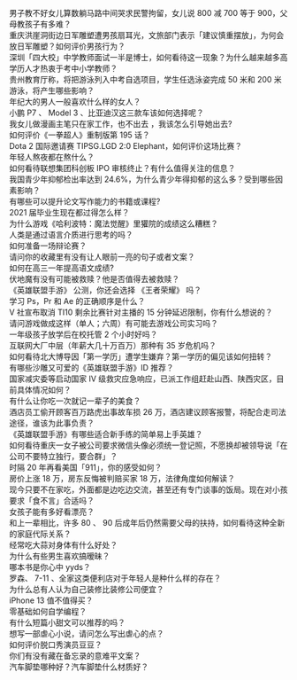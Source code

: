 男子教不好女儿算数躺马路中间哭求民警拘留，女儿说 800 减 700 等于 900，父母教孩子有多难？  
重庆洪崖洞街边日军雕塑遭男孩扇耳光，文旅部门表示「建议慎重摆放」，为何会放日军雕塑？如何评价男孩行为？  
深圳「四大校」中学教师面试一半是博士，如何看待这一现象？为什么越来越多高学历人才热衷于考中小学教师？  
贵州教育厅称，将把游泳列入中考自选项目，学生任选泳姿完成 50 米和 200 米游泳，将产生哪些影响？  
年纪大的男人一般喜欢什么样的女人？  
小鹏 P7 、 Model 3 、比亚迪汉这三款车该如何选择呢？  
我女儿做漫画主笔只在家工作，也不出去 ，我该怎么引导她出去?  
如何评价《一拳超人》重制版第 195 话？  
Dota 2 国际邀请赛 TIPSG.LGD 2:0 Elephant，如何评价这场比赛？  
年轻人熬夜都在熬什么？  
如何看待联想集团科创板 IPO 审核终止？有什么值得关注的信息？  
我国青少年抑郁检出率达到 24.6%，为什么青少年得抑郁的这么多？受到哪些因素影响？  
有哪些可以提升论文写作能力的书籍或课程?  
2021 届毕业生现在都过得怎么样？  
为什么游戏《哈利波特：魔法觉醒》里獾院的成绩这么糟糕？  
人类是通过语言介质进行思考的吗？  
如何准备一场辩论赛？  
请问你的收藏里有没有让人眼前一亮的句子或者文案？  
如何在高三一年提高语文成绩?  
伏地魔有没有可能被救赎？他是否值得去被救赎？  
《英雄联盟手游》 公测，你还会选择 《王者荣耀》 吗？  
学习 Ps，Pr 和 Ae 的正确顺序是什么？  
V 社宣布取消 TI10 剩余比赛针对主播的 15 分钟延迟限制，你有什么想说的？  
请问游戏做成这样（单人；六周）有可能去游戏公司实习吗？  
一年级孩子放学后在校托管 2 个小时好吗？  
互联网大厂中层（年薪大几十万百万）那种有 35 岁危机吗？  
如何看待北大博导因「第一学历」遭学生嫌弃？第一学历的偏见该如何扭转？  
有哪些沙雕又可爱的《英雄联盟手游》ID 推荐？  
国家减灾委等启动国家 Ⅳ 级救灾应急响应，已派工作组赶赴山西、陕西灾区，目前具体情况如何？  
有什么让你吃一次就记一辈子的美食？  
酒店员工偷开顾客百万路虎出事故车损 26 万，酒店建议顾客报警，将配合走司法途径，谁该为此事负责？  
《英雄联盟手游》有哪些适合新手练的简单易上手英雄？  
如何看待重庆一女子被公司要求微信头像必须统一登记照，不愿换却被领导说「在公司不要特立独行，要合群」？  
时隔 20 年再看美国「911」，你的感受如何？  
房价上涨 18 万，房东反悔被判赔买家 18 万，法律角度如何解读？  
现今只要不在家吃，外面都是边吃边交流，甚至还有专门谈事的饭局。现在对小孩要求「食不言」合适吗？  
女孩子能有多好看漂亮？  
和上一辈相比，许多 80 、 90 后成年后仍然需要父母的扶持，如何看待这种全新的家庭代际关系？  
经常吃大蒜对身体有什么好处？  
为什么有些男生喜欢搞暧昧？  
哪本书是你心中 yyds？  
罗森、 7-11 、全家这类便利店对于年轻人是种什么样的存在？  
为什么总有人认为自己装修比装修公司便宜？  
iPhone 13 值不值得买？  
零基础如何自学编程？  
有什么短篇小甜文可以推荐的吗？  
想写一部虐心小说，请问怎么写出虐心的点？  
如何评价脱口秀演员豆豆？  
你们有没有藏在备忘录的意难平文案？  
汽车脚垫哪种好？汽车脚垫什么材质好？  
